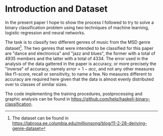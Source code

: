 # Introduction and Dataset #

In the present paper I hope to show the process I followed to try to solve a binary
classification problem using two techniques of machine learning, logistic regression and
neural networks.

The task is to classify two different genres of music from the MSD genre
dataset[^urldataset]. The two genres that were intended to be classified for this paper
are "dance and electronica" and "jazz and blues", the former with a total of 4935 members
and the latter with a total of 4334. The error used in the analysis of the data gattered
in the paper is accuracy, or more precisely the "inverse" of accuracy, namely $error = 1 - acc$,
and not any other measures like f1-score, recall or sensitivity, to name a few. No
measures different to accuracy are required here given that the data is almost evenly
distributed over to classes of similar sizes.

[^urldataset]: The dataset can be found in
  <https://labrosa.ee.columbia.edu/millionsong/blog/11-2-28-deriving-genre-dataset>

The code implementing the training procedures, postprocessing and graphic analysis can be
found in <https://github.com/helq/haskell-binary-classification>.

<!-- vim:set filetype=markdown.pandoc : -->
